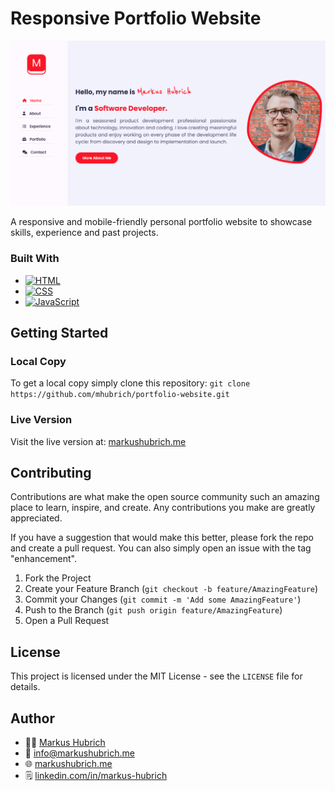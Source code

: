 # Responsive Portfolio Website

[![Portfolio Website][product-screenshot]](https://markushubrich.me)

A responsive and mobile-friendly personal portfolio website to showcase skills, experience and past projects.

### Built With

* [![HTML][HTML.com]][HTML-url]
* [![CSS][CSS.com]][CSS-url]
* [![JavaScript][JavaScript.com]][JavaScript-url]


## Getting Started

### Local Copy

To get a local copy simply clone this repository: `git clone https://github.com/mhubrich/portfolio-website.git`

### Live Version

Visit the live version at: [markushubrich.me](https://markushubrich.me)

## Contributing

Contributions are what make the open source community such an amazing place to learn, inspire, and create. Any contributions you make are greatly appreciated.

If you have a suggestion that would make this better, please fork the repo and create a pull request. You can also simply open an issue with the tag "enhancement".

1. Fork the Project
2. Create your Feature Branch (`git checkout -b feature/AmazingFeature`)
3. Commit your Changes (`git commit -m 'Add some AmazingFeature'`)
4. Push to the Branch (`git push origin feature/AmazingFeature`)
5. Open a Pull Request

## License

This project is licensed under the MIT License - see the `LICENSE` file for details.

## Author

* 👨‍💻 [Markus Hubrich](https://github.com/mhubrich)
* 📧 [info@markushubrich.me](mailto:info@markushubrich.me)
* 🌐 [markushubrich.me](https://markushubrich.me)
* 🗒️ [linkedin.com/in/markus-hubrich](https://www.linkedin.com/in/markus-hubrich)


<!-- MARKDOWN LINKS & IMAGES -->
<!-- https://www.markdownguide.org/basic-syntax/#reference-style-links -->
[product-screenshot]: images/preview.png
[HTML.com]: https://img.shields.io/badge/HTML5-E34F26?style=for-the-badge&logo=html5&logoColor=white
[HTML-url]: https://html.spec.whatwg.org/multipage/
[CSS.com]: https://img.shields.io/badge/CSS3-1572B6?style=for-the-badge&logo=css3&logoColor=white
[CSS-url]: https://www.w3.org/Style/CSS/Overview.en.html
[JavaScript.com]: https://img.shields.io/badge/JavaScript-F7DF1E?style=for-the-badge&logo=javascript&logoColor=black
[JavaScript-url]: https://developer.mozilla.org/en-US/docs/Web/JavaScript